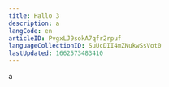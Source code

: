 ```yaml
---
title: Hallo 3
description: a
langCode: en
articleID: PvgxLJ9sokA7qfr2rpuf
languageCollectionID: SuUcDII4mZNukwSsVot0
lastUpdated: 1662573483410
---
```


<p>a</p>
